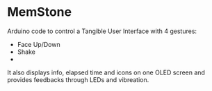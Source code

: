 # MemStone
Arduino code to control a Tangible User Interface with 4 gestures:
- Face Up/Down
- Shake
- 
It also displays info, elapsed time and icons on one OLED screen and provides feedbacks through LEDs and vibreation.


